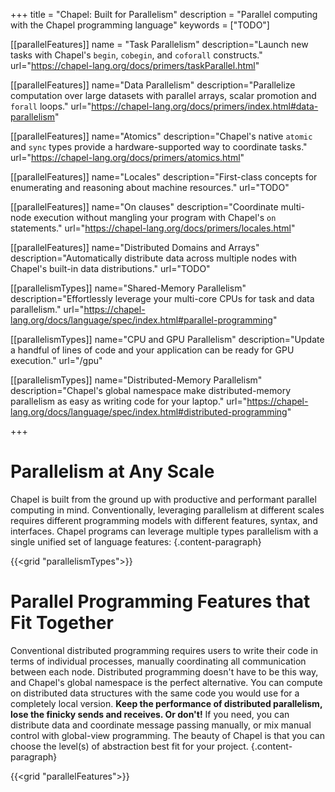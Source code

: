 +++
title = "Chapel: Built for Parallelism"
description = "Parallel computing with the Chapel programming language"
keywords = ["TODO"]

[[parallelFeatures]]
  name = "Task Parallelism"
  description="Launch new tasks with Chapel's `begin`, `cobegin`, and `coforall` constructs."
  url="https://chapel-lang.org/docs/primers/taskParallel.html"

[[parallelFeatures]]
  name="Data Parallelism"
  description="Parallelize computation over large datasets with parallel arrays, scalar promotion and `forall` loops."
  url="https://chapel-lang.org/docs/primers/index.html#data-parallelism"

[[parallelFeatures]]
  name="Atomics"
  description="Chapel's native `atomic` and `sync` types provide a hardware-supported way to coordinate tasks."
  url="https://chapel-lang.org/docs/primers/atomics.html"

[[parallelFeatures]]
  name="Locales"
  description="First-class concepts for enumerating and reasoning about machine resources."
  url="TODO"

[[parallelFeatures]]
  name="On clauses"
  description="Coordinate multi-node execution without mangling your program with Chapel's `on` statements."
  url="https://chapel-lang.org/docs/primers/locales.html"

 
[[parallelFeatures]]
  name="Distributed Domains and Arrays"
  description="Automatically distribute data across multiple nodes with Chapel's built-in data distributions."
  url="TODO"

[[parallelismTypes]]
  name="Shared-Memory Parallelism"
  description="Effortlessly leverage your multi-core CPUs for task and data parallelism."
  url="https://chapel-lang.org/docs/language/spec/index.html#parallel-programming"


[[parallelismTypes]]
  name="CPU and GPU Parallelism"
  description="Update a handful of lines of code and your application can be ready for GPU execution."
  url="/gpu"

[[parallelismTypes]]
  name="Distributed-Memory Parallelism"
  description="Chapel's global namespace make distributed-memory parallelism as easy as writing code for your laptop."
  url="https://chapel-lang.org/docs/language/spec/index.html#distributed-programming"


+++



# Parallelism at Any Scale

Chapel is built from the ground up with productive and performant parallel computing in mind. Conventionally, leveraging parallelism at different scales requires different programming models with different features, syntax, and interfaces. Chapel programs can leverage multiple types parallelism with a single unified set of language features:
{.content-paragraph}

{{<grid "parallelismTypes">}}

# Parallel Programming Features that Fit Together

Conventional distributed programming requires users to write their code in terms of individual processes, manually coordinating all communication between each node. Distributed programming doesn't have to be this way, and Chapel's global namespace is the perfect alternative. You can compute on distributed data structures with the same code you would use for a completely local version. __Keep the performance of distributed parallelism, lose the finicky sends and receives. Or don't!__ If you need, you can distribute data and coordinate message passing manually, or mix manual control with global-view programming. The beauty of Chapel is that you can choose the level(s) of abstraction best fit for your project.
{.content-paragraph}

{{<grid "parallelFeatures">}}

